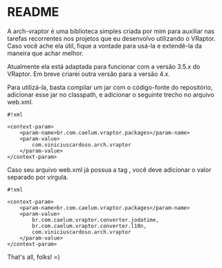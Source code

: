 # README #

A arch-vraptor é uma biblioteca simples criada por mim para auxiliar nas tarefas recorrentes nos projetos que eu desenvolvo utilizando o VRaptor. Caso você ache ela útil, fique a vontade para usá-la e extendê-la da maneira que achar melhor.

Atualmente ela está adaptada para funcionar com a versão 3.5.x do VRaptor. Em breve criarei outra versão para a versão 4.x.

Para utilizá-la, basta compilar um jar com o código-fonte do repositório, adicionar esse jar no classpath, e adicionar o seguinte trecho no arquivo web.xml.

```
#!xml

<context-param>
    <param-name>br.com.caelum.vraptor.packages</param-name>
    <param-value>
        com.viniciuscardoso.arch.vraptor
    </param-value>
</context-param>

```

Caso seu arquivo web.xml já possua a tag <context-param>, você deve adicionar o valor separado por vírgula.


```
#!xml

<context-param>
    <param-name>br.com.caelum.vraptor.packages</param-name>
    <param-value>
        br.com.caelum.vraptor.converter.jodatime,
        br.com.caelum.vraptor.converter.l10n,
        com.viniciuscardoso.arch.vraptor
    </param-value>
</context-param>

```

That's all, folks! =)